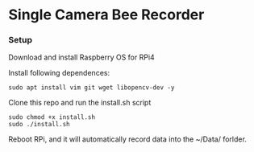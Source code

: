 # Single Camera Bee Recorder

### Setup

Download and install Raspberry OS for RPi4

Install following dependences:

```
sudo apt install vim git wget libopencv-dev -y
```

Clone this repo and run the install.sh script

```
sudo chmod +x install.sh
sudo ./install.sh
```

Reboot RPi, and it will automatically record data into the ~/Data/ forlder.